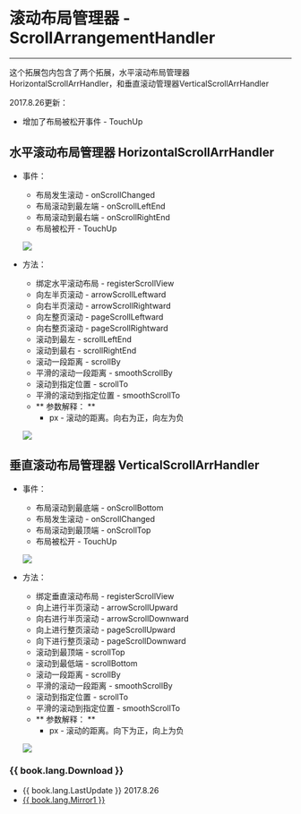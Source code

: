 # 滚动布局管理器 - ScrollArrangementHandler

---

这个拓展包内包含了两个拓展，水平滚动布局管理器HorizontalScrollArrHandler，和垂直滚动管理器VerticalScrollArrHandler

2017.8.26更新：
* 增加了布局被松开事件 - TouchUp


## 水平滚动布局管理器 HorizontalScrollArrHandler

* 事件：
  * 布局发生滚动 - onScrollChanged
  * 布局滚动到最左端 - onScrollLeftEnd
  * 布局滚动到最右端 - onScrollRightEnd
  * 布局被松开 - TouchUp

  ![](/images/ScrollArrangementHandler/HorizontalScrollArrHandler.events.png)

* 方法：
  * 绑定水平滚动布局 - registerScrollView
  * 向左半页滚动 - arrowScrollLeftward
  * 向右半页滚动 - arrowScrollRightward
  * 向左整页滚动 - pageScrollLeftward
  * 向右整页滚动 - pageScrollRightward
  * 滚动到最左 - scrollLeftEnd
  * 滚动到最右 - scrollRightEnd
  * 滚动一段距离 - scrollBy
  * 平滑的滚动一段距离 - smoothScrollBy
  * 滚动到指定位置 - scrollTo
  * 平滑的滚动到指定位置 - smoothScrollTo
  * ** 参数解释： **
    * px - 滚动的距离。向右为正，向左为负

  ![](/images/ScrollArrangementHandler/HorizontalScrollArrHandler.methods.png)


## 垂直滚动布局管理器 VerticalScrollArrHandler

* 事件：
  * 布局滚动到最底端 - onScrollBottom
  * 布局发生滚动 - onScrollChanged
  * 布局滚动到最顶端 - onScrollTop
  * 布局被松开 - TouchUp

  ![](/images/ScrollArrangementHandler/VerticalScrollArrHandler.events.png)

* 方法：
  * 绑定垂直滚动布局 - registerScrollView
  * 向上进行半页滚动 - arrowScrollUpward
  * 向右进行半页滚动 - arrowScrollDownward
  * 向上进行整页滚动 - pageScrollUpward
  * 向下进行整页滚动 - pageScrollDownward
  * 滚动到最顶端 - scrollTop
  * 滚动到最低端 - scrollBottom
  * 滚动一段距离 - scrollBy
  * 平滑的滚动一段距离 - smoothScrollBy
  * 滚动到指定位置 - scrollTo
  * 平滑的滚动到指定位置 - smoothScrollTo
  * ** 参数解释： **
    * px - 滚动的距离。向下为正，向上为负

  ![](/images/ScrollArrangementHandler/VerticalScrollArrHandler.methods.png)

### {{ book.lang.Download }}
* {{ book.lang.LastUpdate }} 2017.8.26
* <a href="/aix/cn.colintree.aix.ScrollArrangementHandler.aix" target="_blank">{{ book.lang.Mirror1 }}</a>